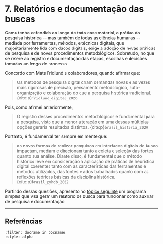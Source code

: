 # 7. Relatórios e documentação das buscas

Como tenho defendido ao longo de todo esse material, a prática da pesquisa histórica -- mas também de todas as ciências humanas -- mediada por ferramentas, métodos, e técnicas digitais, que majoritariamente lida com dados digitais, exige a adoção de novas práticas de pesquisa e de novos procedimentos metodológicos. Sobretudo,  no que se refere ao registro e documentação das etapas, escolhas e decisões tomadas ao longo do processo.

Concordo com Mats Fridlund e colaboradores, quando afirmar que:

>Os métodos de pesquisa digital criam demandas novas e às vezes mais rigorosas de precisão, pensamento metodológico, auto-organização e colaboração do que a pesquisa histórica tradicional. {cite:p}`fridlund_digital_2020`

Pois, como afirmei anteriormente,

>O registro desses procedimentos metodológicos é fundamental para a pesquisa, visto que a menor alteração em uma dessas múltiplas opções geraria resultados distintos. {cite:p}`brasil_historia_2020`

Portanto, é fundamental ter sempre em mente que:

>as novas formas de realizar pesquisas em interfaces digitais de busca impactam, mediam e direcionam tanto a coleta e seleção das fontes quanto sua análise. Diante disso, é fundamental que o método histórico leve em consideração a aplicação de práticas de heurística digital coerentes tanto com as características das ferramentas e métodos utilizados, das fontes e ados trabalhados quanto com as reflexões teóricas básicas da disciplina histórica. {cite:p}`brasil_pyhdb_2022`

Partindo dessas questões, apresento no [tópico seguinte](sec71.ipynb) um programa simples que visa gerar um relatório de busca para funcionar como auxiliar de pesquisa e documentação.

---

## Referências

```{bibliography}
:filter: docname in docnames
:style: alpha
```
